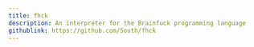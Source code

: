```yaml
---
title: fhck
description: An interpreter for the Brainfuck programming language
githublink: https://github.com/5outh/fhck
---
```

